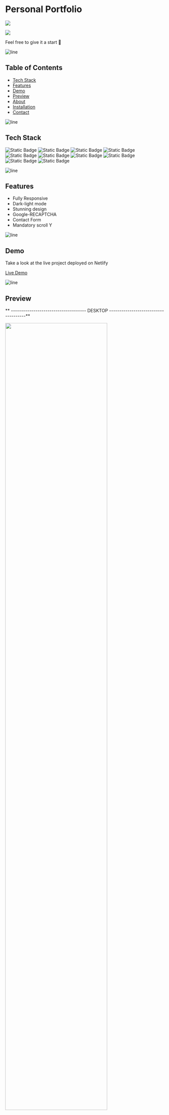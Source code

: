 # Personal Portfolio

<a href="https://skyde-portfolio.netlify.app/" tartget="_blank"><img src="https://github.com/Sky-De/Portfolio_typescript_next_js/assets/79264045/50b621ca-b26c-4dc3-a752-147a80076b2c"></a>

<img src="https://github.com/Sky-De/Portfolio_typescript_next_js/assets/79264045/d9879c46-7bde-4940-acac-2009f9faea43">

Feel free to give it a start 🌟

![line]

## Table of Contents

- [Tech Stack](#tech-stack)
- [Features](#features)
- [Demo](#demo)
- [Preview](#preview)
- [About](#about)
- [Installation](#installation)
- [Contact](#contact)

![line]

## Tech Stack

![Static Badge](https://img.shields.io/badge/TypeScript-black?style=for-the-badge&logo=typescript)
![Static Badge](https://img.shields.io/badge/Next%2Fjs-black?style=for-the-badge&logo=nextdotjs)
![Static Badge](https://img.shields.io/badge/Redux-black?style=for-the-badge&logo=redux)
![Static Badge](https://img.shields.io/badge/CSS-black?style=for-the-badge&logo=CSS3)
![Static Badge](https://img.shields.io/badge/Tailwind-black?style=for-the-badge&logo=tailwindcss)
![Static Badge](https://img.shields.io/badge/framer%2Fmotion-black?style=for-the-badge&logo=framer)
![Static Badge](https://img.shields.io/badge/google%2Frecaptcha-black?style=for-the-badge&logo=google)
![Static Badge](https://img.shields.io/badge/pwa%2Fready-black?style=for-the-badge&logo=pwa)
![Static Badge](https://img.shields.io/badge/Netlify-black?style=for-the-badge&logo=netlify)
![Static Badge](https://img.shields.io/badge/vercel-black?style=for-the-badge&logo=vercel)

![line]

## Features

- Fully Responsive
- Dark-light mode
- Stunning design
- Google-RECAPTCHA
- Contact Form
- Mandatory scroll Y

![line]

## Demo

Take a look at the live project deployed on Netlify

[Live Demo](https://skyde-portfolio.netlify.app/)

![line]

## Preview

** ------------------------------------- DESKTOP -------------------------------------**

<img src="https://github.com/Sky-De/Portfolio_typescript_next_js/assets/79264045/1d257a11-3531-4b85-a5ef-dbea081a7509" width="80%">

<img src="https://github.com/Sky-De/Portfolio_typescript_next_js/assets/79264045/51da5e9a-054c-45e1-a4e5-328e53c3f1b0" width="80%">

<img src="https://github.com/Sky-De/Portfolio_typescript_next_js/assets/79264045/d55f9fa0-a007-4ab8-a303-668d55085ae4" width="80%">

** -------------------------------------- Mobile ------------------------------------**

<img src="https://github.com/Sky-De/Portfolio_typescript_next_js/assets/79264045/7590ad82-d455-41c4-af74-d69c6a4d27d9" width="270">
<img src="https://github.com/Sky-De/Portfolio_typescript_next_js/assets/79264045/35b8d855-228e-4ff2-b9c5-3b8895e001dd" width="270">
<img src="https://github.com/Sky-De/Portfolio_typescript_next_js/assets/79264045/389debe1-5b42-4286-a08a-f8c7ab71ec9b" width="270">

![line]

## About

### 1. Elegant UI Design

Immerse yourself in a visually appealing user interface that seamlessly guides you through six distinct sections: Skills, Quick Introduction, Projects, Learning, About, and a Contact form. The design ensures a captivating experience, with a mandatory vertical scroll to unveil each layer.

### 2. Responsive Across Devices

Experience a consistent and delightful journey across all devices - mobile, tablet, and desktop. The responsive design guarantees optimal performance and aesthetic regardless of the screen size.

### 3. Smooth Animations with Framer Motion

Enjoy smooth and engaging animations implemented with Framer Motion. Every interaction, from scrolling to transitioning between sections, is designed to provide a polished and enjoyable user experience.

### 4. Redux Toolkit State Management

Harness the power of state management with Redux Toolkit, seamlessly integrated with TypeScript. I've meticulously crafted a robust architecture, employing React custom hooks to handle actions and facilitate smooth data flow throughout the application.

### 5. Contact Form with Nodemailer and Google Recaptcha

Connect with me effortlessly through the secure and interactive Contact section. The contact form, backed by Nodemailer, enables you to send job offers directly. Rest easy knowing your communication is protected by Google Recaptcha, ensuring a secure and spam-resistant channel.

![line]

## Installation

Provided step-by-step instructions on how to install and run this project locally.

```bash
# Clone the repository
git clone https://github.com/Sky-De/Portfolio_typescript_next_js

# Change directory
cd directory

# Add .env variables
check .env.example

# Install dependencies
npm install

# Run the project
npm run dev
```

![line]

[line]: https://user-images.githubusercontent.com/75939390/137615281-3a875960-92cc-407f-97fe-fd2319bdb252.png

## Contact

**skyDe**

[LinkedIn](https://www.linkedin.com/in/sky-de-763248228)

[GitHub](https://github.com/Sky-De)

[Twitter](https://twitter.com/SkyDe1991?t=b2SJxGA4wmHwwgxDUUtE8Q&s=09)
